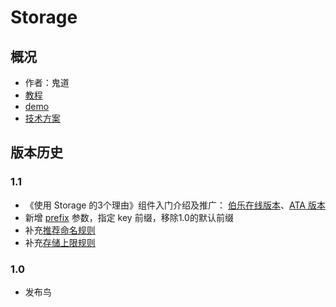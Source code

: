 # Storage

## 概况

* 作者：鬼道
* [教程](http://gallery.kissyui.com/storage/1.1/guide/index.html)
* [demo](http://gallery.kissyui.com/storage/1.1/demo/index.html)
* [技术方案](https://github.com/luics/storage/wiki/Storage)


## 版本历史

### 1.1

* 《使用 Storage 的3个理由》组件入门介绍及推广： [伯乐在线版本](http://blog.jobbole.com/49881/)、[ATA 版本](http://www.atatech.org/article/detail/11350/348)
* 新增 [prefix](http://gallery.kissyui.com/storage/1.1/guide/index.html#API) 参数，指定 key 前缀，移除1.0的默认前缀
* 补充[推荐命名规则](http://gallery.kissyui.com/storage/1.1/guide/index.html#建议)
* 补充[存储上限规则](https://github.com/luics/storage/wiki/Storage#%E5%AD%98%E5%82%A8%E4%B8%8A%E9%99%90)
    
### 1.0

* 发布鸟


